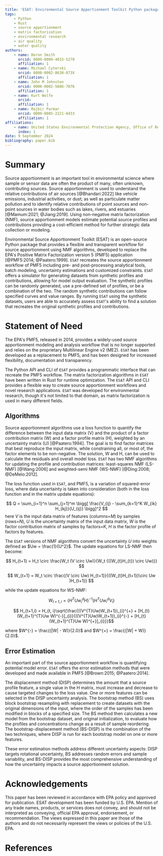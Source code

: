 ```yaml
---
title: 'ESAT: Environmental Source Apportionment Toolkit Python package'
tags: 
    - Python
    - Rust
    - source apportionment
    - matrix factorization
    - environmental research
    - air quality
    - water quality
authors:
    - name: Deron Smith
      orcid: 0009-0009-4015-5270
      affiliation: 1
    - name: Michael Cyterski
      orcid: 0000-0002-8630-873X
      affiliation: 1
    - name: John M Johnston
      orcid: 0000-0002-5886-7876
      affiliation: 1
    - name: Kurt Wolfe
      orcid: 
      affiliation: 1
    - name: Rajbir Parmar
      orcid: 0009-0005-2221-0433
      affiliation: 1
affiliations:
    - name: United States Environmental Protection Agency, Office of Research and Development, Center for Environmental Measurement and Modeling
      index: 1
date: 9 September 2024
bibliography: paper.bib
---
```


# Summary

Source apportionment is an important tool in environmental science where sample or sensor data are often the product
of many, often unknown, contributing sources. Source apportionment is used to understand the relative contributions of 
air sources [@Bhandari:2022] like vehicle emissions, industrial activities, or dust; as well as particulate matter 
pollution and to identify relative contributions of point sources and non-point sources in water bodies such as lakes, 
rivers, and estuaries [@Mamum:2021; @Jiang:2019]. Using non-negative matrix factorization (NMF), source apportionment 
models estimate potential source profiles and contributions providing a cost-efficient method for further strategic data 
collection or modeling.

Environmental Source Apportionment Toolkit (ESAT) is an open-source Python package that provides a flexible and 
transparent workflow for source apportionment using NMF algorithms, developed to replace the EPA's Positive 
Matrix Factorization version 5 (PMF5) application [@PMF5:2014; @Paatero:1999]. `ESAT` recreates the source apportionment 
workflow of PMF5 including pre- and post-processing analytical tools, batch modeling, uncertainty estimations and customized 
constraints. `ESAT` offers a simulator for generating datasets from synthetic profiles and contributions, allowing for 
model output evaluation. The synthetic profiles can be randomly generated, use a pre-defined set of profiles, or be a 
combination of the two. The random synthetic contributions can follow specified curves and value ranges. By running `ESAT` 
using the synthetic datasets, users are able to accurately assess `ESAT`'s ability to find a solution that recreates the 
original synthetic profiles and contributions. 

# Statement of Need

The EPA's PMF5, released in 2014, provides a widely-used source apportionment modeling and analysis 
workflow that is no longer supported and relies on the proprietary Multilinear Engine v2 (ME2). `ESAT` has been 
developed as a replacement to PMF5, and has been designed for increased flexibility, documentation and transparency. 

The Python API and CLI of `ESAT` provides a programmatic interface that can recreate the PMF5 workflow. 
The matrix factorization algorithms in `ESAT` have been written in Rust for runtime optimization. The `ESAT` API and CLI
provides a flexible way to create source apportionment workflows and novel research applications. `ESAT` was developed for 
environmental research, though it's not limited to that domain, as matrix factorization is used in many different fields.

## Algorithms
Source apportionment algorithms use a loss function to quantify the difference between the input data matrix (V) and 
the product of a factor contribution matrix (W) and a factor profile matrix (H), weighted by an uncertainty matrix (U) 
[@Paatero:1994]. The goal is to find factor matrices that best reproduce the input matrix, while constraining all, 
or most of, the factor elements to be non-negative. The solution, W and H, can be used to calculate the 
residuals and overall model loss. `ESAT` has two NMF algorithms for updating the profile and contribution matrices: 
least-squares NMF (LS-NMF) [@Wang:2006] and weighted-semi NMF (WS-NMF) [@Ding:2008; @DeMelo:2012]. 

The loss function used in `ESAT`, and PMF5, is a variation of squared-error loss, where data uncertainty is taken into
consideration (both in the loss function and in the matrix update equations):

$$ 
Q = \sum_{i=1}^n \sum_{j=1}^m \bigg[ \frac{V_{ij} - \sum_{k=1}^K W_{ik} H_{kj}}{U_{ij}} \bigg]^2 
$$
here $V$ is the input data matrix of features (columns=$M$) by samples (rows=$N$), $U$ is the uncertainty matrix of the 
input data matrix, $W$ is the factor contribution matrix of samples by factors=$K$, $H$ is the factor profile of 
factors by features.

The `ESAT` versions of NMF algorithms convert the uncertainty $U$ into weights defined as $Uw = \frac{1}{U^2}$. 
The update equations for LS-NMF then become:

$$ H_{t+1} = H_t \circ \frac{W_t (V \circ Uw)}{W_t {((W_{t}H_{t}) \circ Uw)}} $$

$$ W_{t+1} = W_t \circ \frac{(V \circ Uw) H_{t+1}}{((W_{t}H_{t+1})\circ Uw )H_{t+1}} $$

while the update equations for WS-NMF:

$$ W_{t+1,i} = (H^{T}Uw_{i}^{d}H)^{-1}(H^{T}Uw_{i}^{d}V_{i})$$

$$ H_{t+1,i} = H_{t, i}\sqrt{\frac{((V^{T}Uw)W_{t+1})_{i}^{+} + [H_{t}(W_{t+1}^{T}Uw W)^{-}]_{i}}{((V^{T}Uw)W_{t+1})_{i}^{-} + [H_{t}(W_{t+1}^{T}Uw W)^{+}]_{i}}}$$

where $W^{-} = \frac{(|W| - W)}{2.0}$ and $W^{+} = \frac{(|W| + W)}{2.0}$.

## Error Estimation
An important part of the source apportionment workflow is quantifying potential model error. `ESAT` offers the error 
estimation methods that were developed and made available in PMF5 [@Brown:2015; @Paatero:2014].

The displacement method (DISP) determines the amount that a source profile feature, a single value in the H matrix, 
must increase and decrease to cause targeted changes to the loss value. One or more features can be selected
in the DISP uncertainty analysis. The bootstrap method (BS) uses block bootstrap resampling with replacement to create
datasets with the original dimensions of the input, where the order of the samples has been modified in blocks of a
specified size. The BS method then calculates a new model from the bootstrap dataset, and original 
initialization, to evaluate how the profiles and concentrations change as a result of sample reordering.
The bootstrap-displacement method (BS-DISP) is the combination of the two techniques, where DISP is run for each 
bootstrap model on one or more features.

These error estimation methods address different uncertainty aspects: DISP targets rotational uncertainty, BS addresses 
random errors and sample variability, and BS-DISP provides the most comprehensive understanding of how the uncertainty 
impacts a source apportionment solution.

# Acknowledgements
This paper has been reviewed in accordance with EPA policy and approved for publication. 
ESAT development has been funded by U.S. EPA.  Mention of any trade names, products, or services does not convey, and 
should not be interpreted as conveying, official EPA approval, endorsement, or recommendation. The views expressed in 
this paper are those of the authors and do not necessarily represent the views or policies of the U.S. EPA.

# References